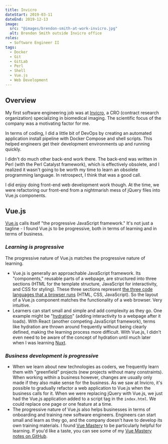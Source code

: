 ```yaml
---
title: Invicro
dateStart: 2019-03-11
dateEnd: 2019-12-13
image:
  src: "@images/brendon-smith-at-work-invicro.jpg"
  alt: Brendon Smith outside Invicro office
roles:
  - Software Engineer II
tags:
  - Docker
  - Git
  - GitLab
  - Perl
  - Shell
  - Vue.js
  - Web Development
---
```


## Overview

My first software engineering job was at <a href="https://invicro.com/" rel="external" target="_blank">Invicro</a>, a CRO (contract research organization) specializing in biomedical imaging. The scientific focus of the company was a motivating factor for me.

In terms of coding, I did a little bit of DevOps by creating an automated application install pipeline with Docker Compose and shell scripts. This helped engineers get their development environments up and running quickly.

I didn't do much other back-end work there. The back-end was written in Perl (with the Perl Catalyst framework), which is effectively obsolete, and I realized it wasn't going to be worth my time to learn an obsolete programming language. In retrospect, I think that was a good call.

I did enjoy doing front-end web development work though. At the time, we were refactoring our front-end from a nightmarish mess of jQuery files into Vue.js components.

## Vue.js

<a href="https://vuejs.org/" rel="external" target="_blank">Vue.js</a> calls itself "the progressive JavaScript framework." It's not just a tagline - I found Vue.js to be progressive, both in terms of learning and in terms of business.

### _Learning is progressive_

The progressive nature of Vue.js matches the progressive nature of learning.

- Vue.js is generally an approachable JavaScript framework. Its "components," reusable parts of a webpage, are structured into three sections (HTML for the template structure, JavaScript for interactivity, and CSS for styling). These three sections represent <a href="https://developer.mozilla.org/en-US/docs/Learn" rel="external" target="_blank">the three code languages that a browser runs</a> (HTML, CSS, JavaScript). So the layout of a Vue.js component matches the functionality of a web browser. Very intuitive.
- Learners can start small and simple and add complexity as they go. One example might be "<a href="https://en.wikipedia.org/wiki/Hydration_%28web_development%29" rel="external" target="_blank">hydration</a>" (adding interactivity to a webpage after it loads). With React (another competing JavaScript framework), terms like hydration are thrown around frequently without being clearly defined, making the learning process more difficult. With Vue.js, I didn't even need to be aware of the concept of hydration until much later when I was learning <a href="https://nuxt.com/" rel="external" target="_blank">Nuxt</a>.

### _Business development is progressive_

- When we learn about new technologies as coders, we frequently learn them with "greenfield" projects (new projects without many constraints). When working within a business however, changes are usually only made if they also make sense for the business. As we saw at Invicro, it's possible to gradually refactor a web application to Vue.js when the business calls for it. When we were replacing jQuery with Vue.js, we just had the Vue.js application added to a script tag in the `index.html`. We could replace one page or one feature at a time.
- The progressive nature of Vue.js also helps businesses in terms of onboarding and training new software engineers. Engineers can start small and learn as they go, and the company doesn't have to develop its own training materials. I found <a href="https://www.vuemastery.com/" rel="external" target="_blank">Vue Mastery</a> to be particularly helpful for learning. If you'd like a taste, you can see some of my <a href="https://github.com/br3ndonland/vue-mastery-notes" rel="external" target="_blank">Vue Mastery notes on GitHub</a>.
